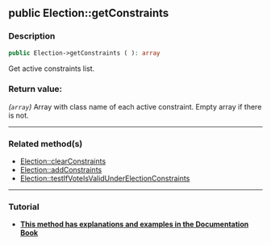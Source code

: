 ## public Election::getConstraints

### Description    

```php
public Election->getConstraints ( ): array
```

Get active constraints list.
    

### Return value:   

*(```array```)* Array with class name of each active constraint. Empty array if there is not.


---------------------------------------

### Related method(s)      

* [Election::clearConstraints](../Election%20Class/public%20Election--clearConstraints.md)    
* [Election::addConstraints](../Election%20Class/public%20Election--addConstraints.md)    
* [Election::testIfVoteIsValidUnderElectionConstraints](../Election%20Class/public%20Election--testIfVoteIsValidUnderElectionConstraints.md)    

---------------------------------------

### Tutorial

* **[This method has explanations and examples in the Documentation Book](https://www.condorcet.io/3.AsPhpLibrary/5.Votes/4.VoteConstraints)**    
